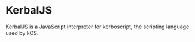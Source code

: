 # KerbalJS

KerbalJS is a JavaScript interpreter for kerboscript, the scripting language used by kOS.
